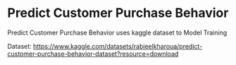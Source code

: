 # Predict Customer Purchase Behavior
Predict Customer Purchase Behavior uses kaggle dataset to Model Training 

Dataset: https://www.kaggle.com/datasets/rabieelkharoua/predict-customer-purchase-behavior-dataset?resource=download
